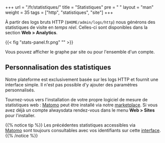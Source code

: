 +++
url = "/fr/statistiques/"
title = "Statistiques"
pre = "<i class='fas fa-fw fa-chart-line'></i> "
layout = "man"
weight = 35
tags = ["http", "statistiques", "site"]
+++

À partir des logs bruts HTTP (`$HOME/admin/logs/http`) nous générons des statistiques de visite en *temps réel*. Celles-ci sont disponibles dans la section **Web > Analytics**.

{{< fig "stats-panel.fr.png" "" >}}

Vous pouvez afficher le graphe par site ou pour l'ensemble d'un compte.

## Personnalisation des statistiques

Notre plateforme est exclusivement basée sur les logs HTTP et fournit une interface simple. Il n'est pas possible d'y ajouter des paramètres personnalisés.

Tournez-vous vers l'installation de votre propre logiciel de mesure de statistiques web : [Matomo](https://matomo.org/) peut être installé via notre [marketplace](https://www.alwaysdata.com/fr/marketplace/). Si vous avez déjà un compte alwaysdata rendez-vous dans le menu **Web > Sites** pour l'installer.

{{% notice tip %}}
Les précédentes statistiques accessibles via [Matomo](https://matomo.org/) sont toujours consultables avec vos identifiants sur cette [interface](https://analytics.alwaysdata.com).
{{% /notice %}}
